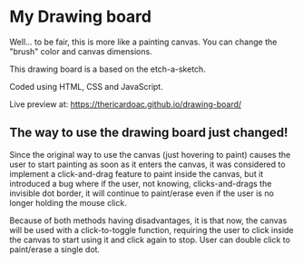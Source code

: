 # My Drawing board

Well... to be fair, this is more like a painting canvas. You can change the "brush" color and canvas dimensions.

This drawing board is a based on the etch-a-sketch.

Coded using HTML, CSS and JavaScript.

Live preview at: https://thericardoac.github.io/drawing-board/

## The way to use the drawing board just changed!
Since the original way to use the canvas (just hovering to paint) causes
the user to start painting as soon as it enters the canvas, it was
considered to implement a click-and-drag feature to paint inside the canvas, but
it introduced a bug where if the user, not knowing, clicks-and-drags the
invisible dot border, it will continue to paint/erase even if the user is no longer holding the mouse click.

Because of both methods having disadvantages, it is that now, the canvas
will be used with a click-to-toggle function, requiring the user to click
inside the canvas to start using it and click again to stop. User can
double click to paint/erase a single dot.
